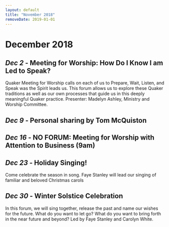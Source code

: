 ```yaml
---
layout: default
title: "November 2018"
removeDate: 2019-01-01
---
```


# December 2018

## _Dec 2_ - Meeting for Worship: How Do I Know I am Led to Speak?
Quaker Meeting for Worship calls on each of us to Prepare, Wait, Listen, and Speak was the Spirit leads us. This forum allows us to explore these Quaker traditions as well as our own processes that guide us in this deeply meaningful Quaker practice. Presenter: Madelyn Ashley, Ministry and Worship Committee.

## _Dec 9_ - Personal sharing by Tom McQuiston

## _Dec 16_ - NO FORUM: Meeting for Worship with Attention to Business (9am)

## _Dec 23_ - Holiday Singing!
Come celebrate the season in song. Faye Stanley will lead our singing of familiar and beloved Christmas carols

## _Dec 30_ - Winter Solstice Celebration
In this forum, we will sing together, release the past and name our wishes for the future. What do you want to let go? What do you want to bring forth in the near future and beyond? Led by Faye Stanley and Carolyn White.
